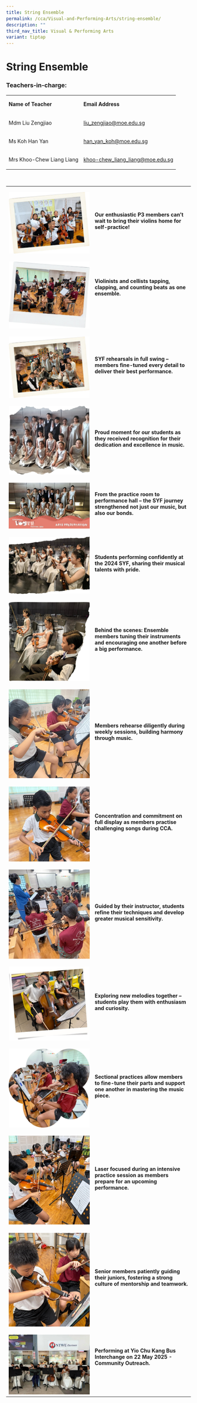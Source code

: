 ```yaml
---
title: String Ensemble
permalink: /cca/Visual-and-Performing-Arts/string-ensemble/
description: ""
third_nav_title: Visual & Performing Arts
variant: tiptap
---
```

<h1><strong>String Ensemble</strong></h1>
<h3>Teachers-in-charge:</h3>
<table style="minWidth: 50px">
<colgroup>
<col>
<col>
</colgroup>
<tbody>
<tr>
<td rowspan="1" colspan="1">
<p><strong>Name of Teacher</strong>
</p>
</td>
<td rowspan="1" colspan="1">
<p><strong>Email Address</strong>
</p>
</td>
</tr>
<tr>
<td rowspan="1" colspan="1">
<p>Mdm Liu Zengjiao</p>
</td>
<td rowspan="1" colspan="1">
<p><a href="mailto:liu_zengjiao@moe.edu.sg" rel="noopener noreferrer nofollow" target="_blank">liu_zengjiao@moe.edu.sg</a>
</p>
</td>
</tr>
<tr>
<td rowspan="1" colspan="1">
<p>Ms Koh Han Yan</p>
</td>
<td rowspan="1" colspan="1">
<p><a href="mailto:han_yan_koh@moe.edu.sg" rel="noopener noreferrer nofollow" target="_blank">han_yan_koh@moe.edu.sg</a>
</p>
</td>
</tr>
<tr>
<td rowspan="1" colspan="1">
<p>Mrs Khoo-Chew Liang Liang</p>
</td>
<td rowspan="1" colspan="1">
<p><a href="mailto:khoo-chew_liang_liang@moe.edu.sg" rel="noopener noreferrer nofollow" target="_blank">khoo-chew_liang_liang@moe.edu.sg</a>
</p>
</td>
</tr>
</tbody>
</table>
<p></p>
<p>&nbsp;</p>
<table style="minWidth: 50px">
<colgroup>
<col>
<col>
</colgroup>
<tbody>
<tr>
<td rowspan="1" colspan="1">
<p></p>
<div class="isomer-image-wrapper">
<img style="width: 100%" height="auto" width="100%" alt="" src="/images/String_Ensemble___13_.jpg">
</div>
</td>
<td rowspan="1" colspan="1">
<p></p>
<p><strong>Our enthusiastic P3 members can’t wait to bring their violins home for self-practice!</strong>
</p>
</td>
</tr>
<tr>
<td rowspan="1" colspan="1">
<p></p>
<div class="isomer-image-wrapper">
<img style="width: 100%" height="auto" width="100%" alt="" src="/images/String_Ensemble___14_.jpg">
</div>
</td>
<td rowspan="1" colspan="1">
<p><strong>Violinists and cellists tapping, clapping, and counting beats as one ensemble.</strong>
</p>
<p><strong>&nbsp;</strong>
</p>
</td>
</tr>
<tr>
<td rowspan="1" colspan="1">
<p></p>
<div class="isomer-image-wrapper">
<img style="width: 100%" height="auto" width="100%" alt="SYF Full rehersal" src="/images/String_Ensemble___1_.jpg">
</div>
</td>
<td rowspan="1" colspan="1">
<p><strong>SYF rehearsals in full swing – members fine-tuned every detail to deliver their best performance.</strong>
</p>
</td>
</tr>
<tr>
<td rowspan="1" colspan="1">
<p></p>
<div class="isomer-image-wrapper">
<img style="width: 100%" height="auto" width="100%" alt="Proud Moment" src="/images/String_Ensemble___2_.jpg">
</div>
</td>
<td rowspan="1" colspan="1">
<p><strong>Proud moment for our students as they received recognition for their dedication and excellence in music.</strong>
</p>
</td>
</tr>
<tr>
<td rowspan="1" colspan="1">
<p></p>
<div class="isomer-image-wrapper">
<img style="width: 100%" height="auto" width="100%" alt="From the practice room to performance hall" src="/images/String_Ensemble___3_.jpg">
</div>
</td>
<td rowspan="1" colspan="1">
<p><strong>From the practice room to performance hall – the SYF journey strengthened not just our music, but also our bonds.</strong>
</p>
</td>
</tr>
<tr>
<td rowspan="1" colspan="1">
<p></p>
<div class="isomer-image-wrapper">
<img style="width: 100%" height="auto" width="100%" alt="Students performance SYF 2024" src="/images/String_Ensemble___4_.jpg">
</div>
</td>
<td rowspan="1" colspan="1">
<p><strong>Students performing confidently at the 2024 SYF, sharing their musical talents with pride.</strong>
</p>
</td>
</tr>
<tr>
<td rowspan="1" colspan="1">
<p></p>
<div class="isomer-image-wrapper">
<img style="width: 100%" height="auto" width="100%" alt="Behind the scene" src="/images/Picture7.png">
</div>
</td>
<td rowspan="1" colspan="1">
<p><strong>Behind the scenes: Ensemble members tuning their instruments and encouraging one another before a big performance.</strong>
</p>
</td>
</tr>
<tr>
<td rowspan="1" colspan="1">
<p></p>
<div class="isomer-image-wrapper">
<img style="width: 100%" height="auto" width="100%" alt="Members rehearse diligently" src="/images/String_Ensemble___5_.jpg">
</div>
</td>
<td rowspan="1" colspan="1">
<p><strong>Members rehearse diligently during weekly sessions, building harmony through music.</strong>
</p>
</td>
</tr>
<tr>
<td rowspan="1" colspan="1">
<p></p>
<div class="isomer-image-wrapper">
<img style="width: 100%" height="auto" width="100%" alt="Concentration and commitment" src="/images/String_Ensemble___6_.jpg">
</div>
</td>
<td rowspan="1" colspan="1">
<p><strong>Concentration and commitment on full display as members practise challenging songs during CCA.</strong>
</p>
</td>
</tr>
<tr>
<td rowspan="1" colspan="1">
<p></p>
<div class="isomer-image-wrapper">
<img style="width: 100%" height="auto" width="100%" alt="Guided by their instructor" src="/images/String_Ensemble___7_.jpg">
</div>
</td>
<td rowspan="1" colspan="1">
<p><strong>Guided by their instructor, students refine their techniques and develop greater musical sensitivity.</strong>
</p>
</td>
</tr>
<tr>
<td rowspan="1" colspan="1">
<p></p>
<div class="isomer-image-wrapper">
<img style="width: 100%" height="auto" width="100%" alt="Exploring new melodies" src="/images/String_Ensemble___8_.jpg">
</div>
</td>
<td rowspan="1" colspan="1">
<p><strong>Exploring new melodies together – students play them with enthusiasm and curiosity.</strong>
</p>
</td>
</tr>
<tr>
<td rowspan="1" colspan="1">
<p></p>
<div class="isomer-image-wrapper">
<img style="width: 100%" height="auto" width="100%" alt="Sectional practice" src="/images/String_Ensemble___9_.jpg">
</div>
</td>
<td rowspan="1" colspan="1">
<p><strong>Sectional practices allow members to fine-tune their parts and support one another in mastering the music piece.</strong>
</p>
</td>
</tr>
<tr>
<td rowspan="1" colspan="1">
<p></p>
<div class="isomer-image-wrapper">
<img style="width: 100%" height="auto" width="100%" alt="Laser focus intensive training" src="/images/String_Ensemble___10_.jpg">
</div>
</td>
<td rowspan="1" colspan="1">
<p><strong>Laser focused during an intensive practice session as members prepare for an upcoming performance.</strong>
</p>
</td>
</tr>
<tr>
<td rowspan="1" colspan="1">
<p></p>
<div class="isomer-image-wrapper">
<img style="width: 100%" height="auto" width="100%" alt="Senior members mentoring" src="/images/String_Ensemble___11_.jpg">
</div>
</td>
<td rowspan="1" colspan="1">
<p><strong>Senior members patiently guiding their juniors, fostering a strong culture of mentorship and teamwork.</strong>
</p>
</td>
</tr>
<tr>
<td rowspan="1" colspan="1">
<p></p>
<div class="isomer-image-wrapper">
<img style="width: 100%" height="auto" width="100%" alt="Performing at Yio Chu Kang Bus Interchange on 22 May 2025" src="/images/String_Ensemble___12_.jpg">
</div>
</td>
<td rowspan="1" colspan="1">
<p><strong>Performing at Yio Chu Kang Bus Interchange on 22 May 2025 - Community Outreach.</strong>
</p>
<p><strong>&nbsp;</strong>
</p>
</td>
</tr>
</tbody>
</table>
<p>&nbsp;</p>